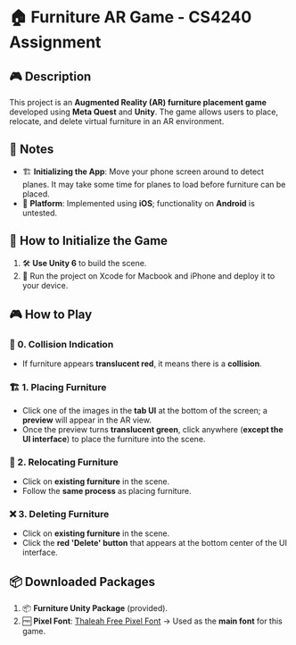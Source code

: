 # 🏠 Furniture AR Game - CS4240 Assignment

## 🎮 Description
This project is an **Augmented Reality (AR) furniture placement game** developed using **Meta Quest** and **Unity**. The game allows users to place, relocate, and delete virtual furniture in an AR environment.

## 📝 Notes
- 🏗 **Initializing the App**: Move your phone screen around to detect planes. It may take some time for planes to load before furniture can be placed.
- 🍏 **Platform**: Implemented using **iOS**; functionality on **Android** is untested.

## 🚀 How to Initialize the Game
1. 🛠 **Use Unity 6** to build the scene.
3. 🍏 Run the project on Xcode for Macbook and iPhone and deploy it to your device.

## 🎮 How to Play

### 🔴 0. Collision Indication
- If furniture appears **translucent red**, it means there is a **collision**.

### 🏗 1. Placing Furniture
- Click one of the images in the **tab UI** at the bottom of the screen; a **preview** will appear in the AR view.
- Once the preview turns **translucent green**, click anywhere (**except the UI interface**) to place the furniture into the scene.

### 🔄 2. Relocating Furniture
- Click on **existing furniture** in the scene.
- Follow the **same process** as placing furniture.

### ❌ 3. Deleting Furniture
- Click on **existing furniture** in the scene.
- Click the **red 'Delete' button** that appears at the bottom center of the UI interface.

## 📦 Downloaded Packages
1. 📦 **Furniture Unity Package** (provided).
2. 🆓 **Pixel Font**: [Thaleah Free Pixel Font](https://assetstore.unity.com/packages/2d/fonts/free-pixel-font-thaleah-140059) → Used as the **main font** for this game.
